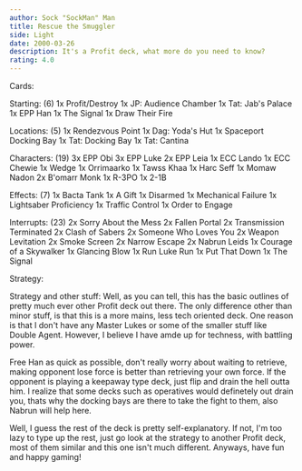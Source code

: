 ```yaml
---
author: Sock "SockMan" Man
title: Rescue the Smuggler
side: Light
date: 2000-03-26
description: It's a Profit deck, what more do you need to know?
rating: 4.0
---
```

Cards: 

Starting: (6)
1x Profit/Destroy
1x JP: Audience Chamber
1x Tat: Jab's Palace
1x EPP Han
1x The Signal
1x Draw Their Fire

Locations: (5)
1x Rendezvous Point
1x Dag: Yoda's Hut
1x Spaceport Docking Bay
1x Tat: Docking Bay
1x Tat: Cantina

Characters: (19)
3x EPP Obi
3x EPP Luke
2x EPP Leia
1x ECC Lando
1x ECC Chewie
1x Wedge
1x Orrimaarko
1x Tawss Khaa
1x Harc Seff
1x Momaw Nadon
2x B'omarr Monk
1x R-3PO
1x 2-1B

Effects: (7)
1x Bacta Tank
1x A Gift
1x Disarmed
1x Mechanical Failure
1x Lightsaber Proficiency
1x Traffic Control
1x Order to Engage

Interrupts: (23)
2x Sorry About the Mess
2x Fallen Portal
2x Transmission Terminated
2x Clash of Sabers
2x Someone Who Loves You
2x Weapon Levitation
2x Smoke Screen
2x Narrow Escape
2x Nabrun Leids
1x Courage of a Skywalker
1x Glancing Blow
1x Run Luke Run
1x Put That Down
1x The Signal 

Strategy: 

Strategy and other stuff:
Well, as you can tell, this has the basic outlines of pretty much ever other Profit deck out there. The only difference other than minor stuff, is that this is a more mains, less tech oriented deck. One reason is that I don't have any Master Lukes or some of the smaller stuff like Double Agent. However, I believe I have amde up for techness, with battling power.

Free Han as quick as possible, don't really worry about waiting to retrieve, making opponent lose force is better than retrieving your own force. If the opponent is playing a keepaway type deck, just flip and drain the hell outta him. I realize that some decks such as operatives would definetely out drain you, thats why the docking bays are there to take the fight to them, also Nabrun will help here.

Well, I guess the rest of the deck is pretty self-explanatory. If not, I'm too lazy to type up the rest, just go look at the strategy to another Profit deck, most of them similar and this one isn't much different. Anyways, have fun and happy gaming! 